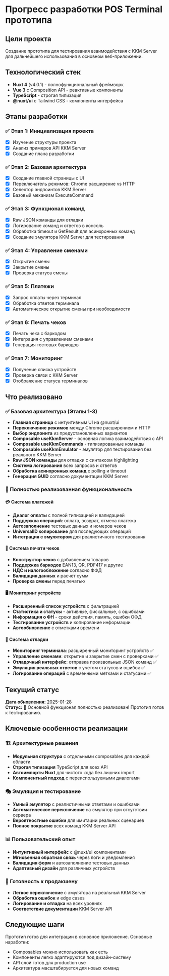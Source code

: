 # Прогресс разработки POS Terminal прототипа

## Цели проекта
Создание прототипа для тестирования взаимодействия с KKM Server для дальнейшего использования в основном веб-приложении.

## Технологический стек
- **Nuxt 4** (v4.0.1) - полнофункциональный фреймворк
- **Vue 3** с Composition API - реактивные компоненты  
- **TypeScript** - строгая типизация
- **@nuxt/ui** с Tailwind CSS - компоненты интерфейса

## Этапы разработки

### ✅ Этап 1: Инициализация проекта
- [x] Изучение структуры проекта
- [x] Анализ примеров API KKM Server
- [x] Создание плана разработки

### ✅ Этап 2: Базовая архитектура
- [x] Создание главной страницы с UI
- [x] Переключатель режимов: Chrome расширение vs HTTP
- [x] Селектор эндпоинтов KKM Server
- [x] Базовый механизм ExecuteCommand

### ✅ Этап 3: Функционал команд
- [x] Raw JSON команды для отладки
- [x] Логирование команд и ответов в консоль
- [x] Обработка timeout и GetResult для асинхронных команд
- [x] Создание эмулятора KKM Server для тестирования

### ✅ Этап 4: Управление сменами
- [x] Открытие смены
- [x] Закрытие смены
- [x] Проверка статуса смены

### ✅ Этап 5: Платежи
- [x] Запрос оплаты через терминал
- [x] Обработка ответов терминала
- [x] Автоматическое открытие смены при необходимости

### ✅ Этап 6: Печать чеков
- [x] Печать чека с баркодом
- [x] Интеграция с управлением сменами
- [x] Генерация тестовых баркодов

### ✅ Этап 7: Мониторинг
- [x] Получение списка устройств
- [x] Проверка связи с KKM Server
- [x] Отображение статуса терминалов

## Что реализовано

### ✅ Базовая архитектура (Этапы 1-3)
- **Главная страница** с интуитивным UI на @nuxt/ui
- **Переключение режимов** между Chrome расширением и HTTP
- **Выбор эндпоинта** из предустановленных вариантов
- **Composable useKkmServer** - основная логика взаимодействия с API
- **Composable useKkmCommands** - типизированные команды
- **Composable useKkmEmulator** - эмулятор для тестирования без реального KKM Server
- **Raw JSON команды** для отладки с синтаксом highlighting
- **Система логирования** всех запросов и ответов
- **Обработка асинхронных команд** с polling и timeout
- **Генерация GUID** согласно документации KKM Server

### 🎯 Полностью реализованная функциональность

#### 💳 Система платежей
- **Диалог оплаты** с полной типизацией и валидацией
- **Поддержка операций**: оплата, возврат, отмена платежа
- **Автозаполнение** тестовых данных и номеров чеков
- **UniversalID копирование** для последующих операций
- **Интеграция с эмулятором** для реалистичного тестирования

#### 🧾 Система печати чеков
- **Конструктор чеков** с добавлением товаров
- **Поддержка баркодов** EAN13, QR, PDF417 и другие
- **НДС и налогообложение** согласно ФФД
- **Валидация данных** и расчет сумм
- **Проверка смены** перед печатью

#### 🖥️ Мониторинг устройств
- **Расширенный список устройств** с фильтрацией
- **Статистика и статусы** - активные, фискальные, с ошибками
- **Информация о ФН** - сроки действия, память, ошибки ОФД
- **Тестирование устройств** и копирование информации
- **Автообновление** с отметками времени

#### 🔧 Система отладки
- **Мониторинг терминала**: расширенный мониторинг устройств ✅
- **Управление сменами**: открытие и закрытие смен с проверками ✅ 
- **Отладочный интерфейс**: отправка произвольных JSON команд ✅
- **Эмуляция реальных ответов** с учетом статусов и ошибок ✅
- **Логирование операций** с временными метками и статусами ✅

## Текущий статус
**Дата обновления:** 2025-01-28  
**Статус:** 🎉 Основной функционал полностью реализован! Прототип готов к тестированию.

## Ключевые особенности реализации

### 🏗️ Архитектурные решения
- **Модульная структура** с отдельными composables для каждой области
- **Строгая типизация** TypeScript для всех API
- **Автоимпорты Nuxt** для чистого кода без лишних import
- **Компонентный подход** с переиспользуемыми диалогами

### 🎭 Эмуляция и тестирование  
- **Умный эмулятор** с реалистичными ответами и ошибками
- **Автоматическое переключение** на эмулятор при отсутствии сервера
- **Вероятностные ошибки** для имитации реальных сценариев
- **Полное покрытие** всех команд KKM Server API

### 📊 Пользовательский опыт
- **Интуитивный интерфейс** с @nuxt/ui компонентами
- **Мгновенная обратная связь** через логи и уведомления  
- **Валидация форм** и автозаполнение тестовых данных
- **Адаптивный дизайн** для различных устройств

### 🔄 Готовность к продакшену
- **Легкое переключение** с эмулятора на реальный KKM Server
- **Обработка ошибок** и edge cases
- **Логирование и отладка** на всех уровнях
- **Соответствие документации** KKM Server API

## Следующие шаги
Прототип готов для интеграции в основное приложение. Основные наработки:
- Composables можно использовать как есть
- Компоненты легко адаптируются под дизайн-систему
- API слой готов для production use
- Архитектура масштабируется для новых команд